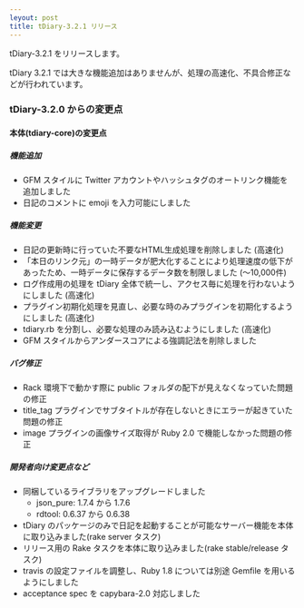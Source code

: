 ```yaml
---
leyout: post
title: tDiary-3.2.1 リリース
---
```

tDiary-3.2.1 をリリースします。

tDiary 3.2.1 では大きな機能追加はありませんが、処理の高速化、不具合修正などが行われています。

### tDiary-3.2.0 からの変更点

#### 本体(tdiary-core)の変更点

##### 機能追加

* GFM スタイルに Twitter アカウントやハッシュタグのオートリンク機能を追加しました
* 日記のコメントに emoji を入力可能にしました

##### 機能変更

* 日記の更新時に行っていた不要なHTML生成処理を削除しました (高速化)
* 「本日のリンク元」の一時データが肥大化することにより処理速度の低下があったため、一時データに保存するデータ数を制限しました (～10,000件)
* ログ作成用の処理を tDiary 全体で統一し、アクセス毎に処理を行わないようにしました (高速化)
* プラグイン初期化処理を見直し、必要な時のみプラグインを初期化するようにしました (高速化)
* tdiary.rb を分割し、必要な処理のみ読み込むようにしました (高速化)
* GFM スタイルからアンダースコアによる強調記法を削除しました

##### バグ修正

* Rack 環境下で動かす際に public フォルダの配下が見えなくなっていた問題の修正
* title_tag プラグインでサブタイトルが存在しないときにエラーが起きていた問題の修正
* image プラグインの画像サイズ取得が Ruby 2.0 で機能しなかった問題の修正

##### 開発者向け変更点など

* 同梱しているライブラリをアップグレードしました
  * json_pure: 1.7.4 から 1.7.6
  * rdtool: 0.6.37 から 0.6.38
* tDiary のパッケージのみで日記を起動することが可能なサーバー機能を本体に取り込みました(rake server タスク)
* リリース用の Rake タスクを本体に取り込みました(rake stable/release タスク)
* travis の設定ファイルを調整し、Ruby 1.8 については別途 Gemfile を用いるようにしました
* acceptance spec を capybara-2.0 対応しました

